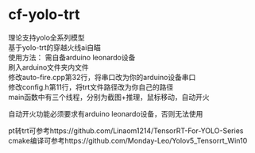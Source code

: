 # cf-yolo-trt  
理论支持yolo全系列模型  
基于yolo-trt的穿越火线ai自瞄  
使用方法： 
需自备arduino leonardo设备  
刷入arduino文件夹内文件  
修改auto-fire.cpp第32行，将串口改为你的arduino设备串口  
修改config.h第11行，将trt文件路径改为你自己的路径  
main函数中有三个线程，分别为截图+推理，鼠标移动，自动开火  
  
  
自动开火功能必须要求有arduino leonardo设备，否则无法使用  
  
  
pt转trt可参考https://github.com/Linaom1214/TensorRT-For-YOLO-Series  
cmake编译可参考https://github.com/Monday-Leo/Yolov5_Tensorrt_Win10  
